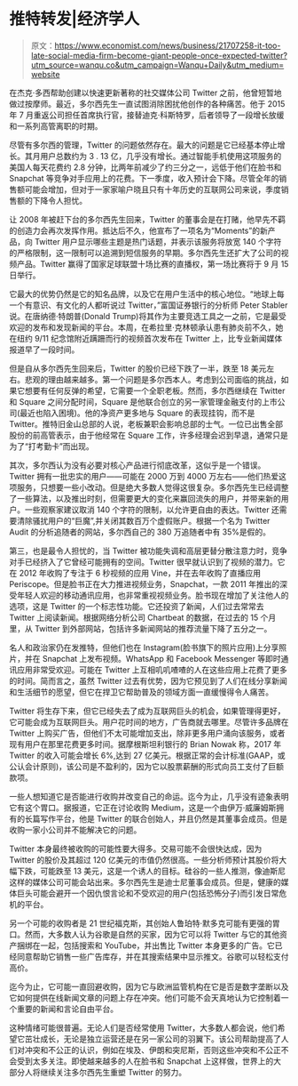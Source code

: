 # 推特转发|经济学人

> 原文：<https://www.economist.com/news/business/21707258-it-too-late-social-media-firm-become-giant-people-once-expected-twitter?utm_source=wanqu.co&utm_campaign=Wanqu+Daily&utm_medium=website>

在杰克·多西帮助创建以快速更新著称的社交媒体公司 Twitter 之前，他曾短暂地做过按摩师。最近，多尔西先生一直试图消除困扰他创作的各种痛苦。他于 2015 年 7 月重返公司担任首席执行官，接替迪克·科斯特罗，后者领导了一段增长放缓和一系列高管离职的时期。

尽管有多尔西的管理，Twitter 的问题依然存在。最大的问题是它已经基本停止增长。其月用户总数约为 3 . 13 亿，几乎没有增长。通过智能手机使用这项服务的美国人每天花费约 2.8 分钟，比两年前减少了约三分之一，远低于他们在脸书和 Snapchat 等竞争对手应用上的花费。下一季度，收入预计会下降。尽管全年的销售额可能会增加，但对于一家家喻户晓且只有十年历史的互联网公司来说，季度销售额的下降令人担忧。

让 2008 年被赶下台的多尔西先生回来，Twitter 的董事会是在打赌，他早先不羁的创造力会再次发挥作用。抵达后不久，他宣布了一项名为“Moments”的新产品，向 Twitter 用户显示哪些主题是热门话题，并表示该服务将放宽 140 个字符的严格限制，这一限制可以追溯到短信服务的早期。多尔西先生还扩大了公司的视频产品。Twitter 赢得了国家足球联盟十场比赛的直播权，第一场比赛将于 9 月 15 日举行。

它最大的优势仍然是它的知名品牌，以及它在用户生活中的核心地位。“地球上每一个有意识、有文化的人都听说过 Twitter，”富国证券银行的分析师 Peter Stabler 说。在唐纳德·特朗普(Donald Trump)将其作为主要竞选工具之一之前，它是最受欢迎的发布和发现新闻的平台。本周，在希拉里·克林顿承认患有肺炎前不久，她在纽约 9/11 纪念馆附近蹒跚而行的视频首次发布在 Twitter 上，比专业新闻媒体报道早了一段时间。



但是自从多尔西先生回来后，Twitter 的股价已经下跌了一半，跌至 18 美元左右。悲观的理由越来越多。第一个问题是多尔西本人。考虑到公司面临的挑战，如果它想要有任何反弹的希望，它需要一个全职老板。然而，多尔西继续在 Twitter 和 Square 之间分配时间，Square 是他联合创立的另一家管理金融支付的上市公司(最近也陷入困境)。他的净资产更多地与 Square 的表现挂钩，而不是 Twitter。推特旧金山总部的人说，老板兼职会影响总部的士气。一位已出售全部股份的前高管表示，由于他经常在 Square 工作，许多经理会迟到早退，通常只是为了“打考勤卡”而出现。

其次，多尔西认为没有必要对核心产品进行彻底改革，这似乎是一个错误。Twitter 拥有一批忠实的用户——可能在 2000 万到 4000 万左右——他们热爱这项服务，只想要一些小改动。但是绝大多数人觉得这很复杂。多尔西先生已经调整了一些算法，以及推出时刻，但需要更大的变化来赢回流失的用户，并带来新的用户。一些观察家建议取消 140 个字符的限制，以允许更自由的表达。Twitter 还需要清除骚扰用户的“巨魔”,并关闭其数百万个虚假账户。根据一个名为 Twitter Audit 的分析追随者的网站，多尔西自己的 380 万追随者中有 35%是假的。

第三，也是最令人担忧的，当 Twitter 被功能失调和高层更替分散注意力时，竞争对手已经挤入了它曾经可能拥有的空间。Twitter 很早就认识到了视频的潜力。它在 2012 年收购了专注于 6 秒视频的应用 Vine，并在去年收购了直播应用 Periscope。但是脸书正在大力推进视频业务，Snapchat，一款 2011 年推出的深受年轻人欢迎的移动通讯应用，也非常重视视频业务。脸书现在增加了关注他人的选项，这是 Twitter 的一个标志性功能。它还投资了新闻，人们过去常常去 Twitter 上阅读新闻。根据网络分析公司 Chartbeat 的数据，在过去的 15 个月里，从 Twitter 到外部网站，包括许多新闻网站的推荐流量下降了五分之一。

名人和政治家仍在发推特，但他们也在 Instagram(脸书旗下的照片应用)上分享照片，并在 Snapchat 上发布视频。WhatsApp 和 Facebook Messenger 等即时通讯应用非常受欢迎。可能在 Twitter 上互相叽叽喳喳的人在这些应用上花费了更多的时间。简而言之，虽然 Twitter 过去有优势，因为它预见到了人们在线分享新闻和生活细节的愿望，但它在捍卫它帮助普及的领域方面一直缓慢得令人痛苦。



Twitter 将生存下来，但它已经失去了成为互联网巨头的机会，如果管理得更好，它可能会成为互联网巨头。用户花时间的地方，广告商就去哪里。尽管许多品牌在 Twitter 上购买广告，但他们不太可能增加支出，除非更多用户涌向该服务，或者现有用户在那里花费更多时间。据摩根斯坦利银行的 Brian Nowak 称，2017 年 Twitter 的收入可能会增长 6%,达到 27 亿美元。根据正常的会计标准(GAAP，或公认会计原则)，该公司是不盈利的，因为它以股票薪酬的形式向员工支付了巨额款项。

一些人想知道它是否能进行收购并改变自己的命运。迄今为止，几乎没有迹象表明它有这个胃口。据报道，它正在讨论收购 Medium，这是一个由伊万·威廉姆斯拥有的长篇写作平台，他是 Twitter 的联合创始人，并且仍然是其董事会成员。但是收购一家小公司并不能解决它的问题。

Twitter 本身最终被收购的可能性要大得多。交易可能不会很快达成，因为 Twitter 的股价及其超过 120 亿美元的市值仍然很高。一些分析师预计其股价将大幅下跌，可能跌至 13 美元，这是一个诱人的目标。硅谷的一些人推测，像迪斯尼这样的媒体公司可能会站出来。多尔西先生是迪士尼董事会成员。但是，健康的媒体巨头可能会避开一个因仇恨言论和不受欢迎的用户(包括恐怖分子)而引发日常危机的平台。

另一个可能的收购者是 21 世纪福克斯，其创始人鲁珀特·默多克可能有更强的胃口。然而，大多数人认为谷歌是自然的买家，因为它可以将 Twitter 与它的其他资产捆绑在一起，包括搜索和 YouTube，并出售比 Twitter 本身更多的广告。它已经同意帮助它销售一些广告库存，并在其搜索结果中显示推文。谷歌可以轻松支付高价。

迄今为止，它可能一直回避收购，因为它与欧洲监管机构在它是否是数字垄断以及它如何提供在线新闻文章的问题上存在冲突。他们可能不会天真地认为它控制着一个重要的新闻和言论自由平台。

这种情绪可能很普遍。无论人们是否经常使用 Twitter，大多数人都会说，他们希望它茁壮成长，无论是独立运营还是在另一家公司的羽翼下。该公司帮助提高了人们对冲突和不公正的认识，例如在埃及、伊朗和突尼斯，否则这些冲突和不公正不会受到太多关注。即使越来越多的人在脸书和 Snapchat 上这样做，世界上的大部分人将继续关注多尔西先生重塑 Twitter 的努力。